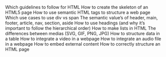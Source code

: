 Which guidelines to follow for HTML How to create the skeleton of an HTML5 page How to use semantic HTML tags to structure a web page Which use cases to use div vs span The semantic value’s of header, main, footer, article, nav, section, aside How to use headings (and why it’s important to follow the hierarchical order) How to make lists in HTML The differences between medias (SVG, GIF, PNG, JPG) How to structure data in a table How to integrate a video in a webpage How to integrate an audio file in a webpage How to embed external content How to correctly structure an HTML page
